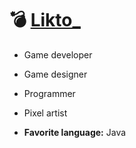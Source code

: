 # 💣 **[Likto_](https://github.com/Likto)**
* Game developer
* Game designer
* Programmer
* Pixel artist

* **Favorite language:** Java

